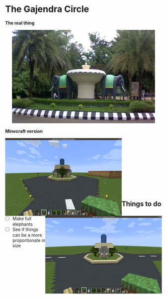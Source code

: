 # The Gajendra Circle

**The real thing**

<p align="center">
  <img width="460" height="300" src="images/gc.jpg">
</p>

**Minecraft version**

<img align="left" width="375" height="250" src="images/side.png">
<img align="right" width="375" height="250" src="images/front.png">
<br><br><br><br><br><br><br><br><br><br>

## Things to do

- [ ] Make full elephants
- [ ] See if things can be a more proportionate in size
